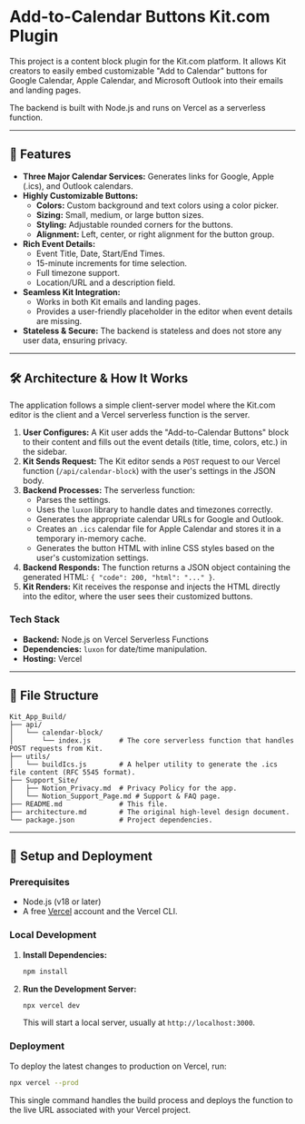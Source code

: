# Add-to-Calendar Buttons Kit.com Plugin

This project is a content block plugin for the Kit.com platform. It allows Kit creators to easily embed customizable "Add to Calendar" buttons for Google Calendar, Apple Calendar, and Microsoft Outlook into their emails and landing pages.

The backend is built with Node.js and runs on Vercel as a serverless function.

---

## 🌟 Features

*   **Three Major Calendar Services:** Generates links for Google, Apple (.ics), and Outlook calendars.
*   **Highly Customizable Buttons:**
    *   **Colors:** Custom background and text colors using a color picker.
    *   **Sizing:** Small, medium, or large button sizes.
    *   **Styling:** Adjustable rounded corners for the buttons.
    *   **Alignment:** Left, center, or right alignment for the button group.
*   **Rich Event Details:**
    *   Event Title, Date, Start/End Times.
    *   15-minute increments for time selection.
    *   Full timezone support.
    *   Location/URL and a description field.
*   **Seamless Kit Integration:**
    *   Works in both Kit emails and landing pages.
    *   Provides a user-friendly placeholder in the editor when event details are missing.
*   **Stateless & Secure:** The backend is stateless and does not store any user data, ensuring privacy.

---

## 🛠️ Architecture & How It Works

The application follows a simple client-server model where the Kit.com editor is the client and a Vercel serverless function is the server.

1.  **User Configures:** A Kit user adds the "Add-to-Calendar Buttons" block to their content and fills out the event details (title, time, colors, etc.) in the sidebar.
2.  **Kit Sends Request:** The Kit editor sends a `POST` request to our Vercel function (`/api/calendar-block`) with the user's settings in the JSON body.
3.  **Backend Processes:** The serverless function:
    *   Parses the settings.
    *   Uses the `luxon` library to handle dates and timezones correctly.
    *   Generates the appropriate calendar URLs for Google and Outlook.
    *   Creates an `.ics` calendar file for Apple Calendar and stores it in a temporary in-memory cache.
    *   Generates the button HTML with inline CSS styles based on the user's customization settings.
4.  **Backend Responds:** The function returns a JSON object containing the generated HTML: `{ "code": 200, "html": "..." }`.
5.  **Kit Renders:** Kit receives the response and injects the HTML directly into the editor, where the user sees their customized buttons.

### Tech Stack

*   **Backend:** Node.js on Vercel Serverless Functions
*   **Dependencies:** `luxon` for date/time manipulation.
*   **Hosting:** Vercel

---

## 📁 File Structure

```
Kit_App_Build/
├── api/
│   └── calendar-block/
│       └── index.js       # The core serverless function that handles POST requests from Kit.
├── utils/
│   └── buildIcs.js        # A helper utility to generate the .ics file content (RFC 5545 format).
├── Support_Site/
│   ├── Notion_Privacy.md  # Privacy Policy for the app.
│   └── Notion_Support_Page.md # Support & FAQ page.
├── README.md              # This file.
├── architecture.md        # The original high-level design document.
└── package.json           # Project dependencies.
```

---

## 🚀 Setup and Deployment

### Prerequisites

*   Node.js (v18 or later)
*   A free [Vercel](https://vercel.com) account and the Vercel CLI.

### Local Development

1.  **Install Dependencies:**
    ```bash
    npm install
    ```
2.  **Run the Development Server:**
    ```bash
    npx vercel dev
    ```
    This will start a local server, usually at `http://localhost:3000`.

### Deployment

To deploy the latest changes to production on Vercel, run:

```bash
npx vercel --prod
```

This single command handles the build process and deploys the function to the live URL associated with your Vercel project.
